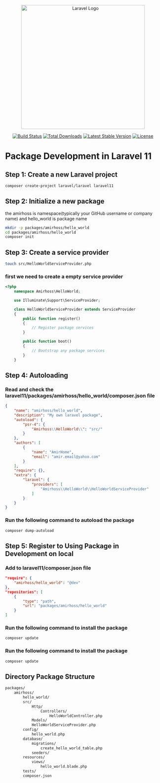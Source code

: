 <p align="center"><a href="https://laravel.com" target="_blank"><img src="https://raw.githubusercontent.com/laravel/art/master/logo-lockup/5%20SVG/2%20CMYK/1%20Full%20Color/laravel-logolockup-cmyk-red.svg" width="400" alt="Laravel Logo"></a></p>

<p align="center">
<a href="https://github.com/laravel/framework/actions"><img src="https://github.com/laravel/framework/workflows/tests/badge.svg" alt="Build Status"></a>
<a href="https://packagist.org/packages/laravel/framework"><img src="https://img.shields.io/packagist/dt/laravel/framework" alt="Total Downloads"></a>
<a href="https://packagist.org/packages/laravel/framework"><img src="https://img.shields.io/packagist/v/laravel/framework" alt="Latest Stable Version"></a>
<a href="https://packagist.org/packages/laravel/framework"><img src="https://img.shields.io/packagist/l/laravel/framework" alt="License"></a>
</p>

# Package Development in Laravel 11

## Step 1: Create a new Laravel project

```bash
composer create-project laravel/laravel laravel11
```

## Step 2: Initialize a new package
the amirhoss is namespace(typically your GitHub username or company name) and hello_world is package name

```bash
mkdir -p packages/amirhoss/hello_world
cd packages/amirhoss/hello_world
composer init

```

## Step 3: Create a service provider

```bash
touch src/HelloWorldServiceProvider.php
```
### first we need to create a empty service provider

```php
<?php
    namespace Amirhoss\HelloWorld;

    use Illuminate\Support\ServiceProvider;

    class HelloWorldServiceProvider extends ServiceProvider
    {
        public function register()
        {
            // Register package services
        }

        public function boot()
        {
            // Bootstrap any package services
        }
    }
```

## Step 4: Autoloading

### Read and check the laravel11/packages/amirhoss/hello_world/composer.json file

```json
{
    "name": "amirhoss/hello_world",
    "description": "My own laravel package",
    "autoload": {
        "psr-4": {
            "Amirhoss\\HelloWorld\\": "src/"
        }
    },
    "authors": [
        {
            "name": "AmirHome",
            "email": "amir.email@yahoo.com"
        }
    ],
    "require": {},
    "extra": {
        "laravel": {
            "providers": [
                "Amirhoss\\HelloWorld\\HelloWorldServiceProvider"
            ]
        }
    }
}

```
### Run the following command to autoload the package

```bash
composer dump-autoload
```

## Step 5: Register to Using Package in Development on local

### Add to laravel11/composer.json file

```json
"require": {
    "amirhoss/hello_world": "@dev"
},
"repositories": [
    {
        "type": "path",
        "url": "packages/amirhoss/hello_world"
    }
]
```

### Run the following command to install the package

```bash
composer update
```

### Run the following command to install the package

```bash
composer update
```

## Directory Package Structure

```bash
packages/
    amirhoss/
        hello_world/
        src/
            Http/
                Controllers/
                    HelloWorldController.php
            Models/
            HelloWorldServiceProvider.php
        config/
            hello_world.php
        database/
            migrations/
                create_hello_world_table.php
            seeders/
        resources/
            views/
                hello_world.blade.php
        tests/
        composer.json
```

